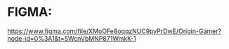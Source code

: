 # FIGMA:
https://www.figma.com/file/XMoOFe8oqqzNUC9pyPrDwE/Origin-Gamer?node-id=0%3A1&t=5WcnVbMNP871WmkK-1
